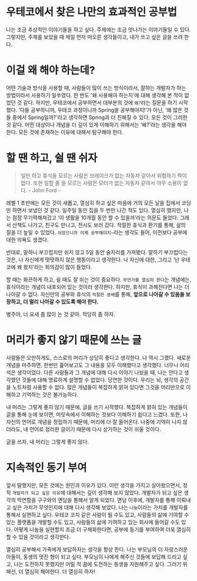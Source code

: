 # 우테코에서 찾은 나만의 효과적인 공부법

나는 조금 추상적인 이야기들을 하고 싶다. 주제에는 조금 엇나가는 이야기들일 수 있다. 그렇지만, 주제를 보았을 때 제일 먼저 떠오른 생각들이고, 내가 쓰고 싶은 글을 쓰려 한다.

# 이걸 왜 해야 하는데?

어떤 기술과 방식을 사용할 때, 사람들이 많이 쓰는 방식이라서, 잘하는 개발자가 하는 방법이라서 사용하기 일쑤였다. 한 번도 '왜 사용해야 하는지'에 대해 생각해 본 적이 없었던 것 같다. 하지만, 우테코에서 공부하면서 대부분의 것에 `왜?`라는 질문을 하기 시작했다. ‘다들 공부하니까, 우테코 과정이니까 Spring을 공부해야지!’가 아닌, ‘왜 많은 것들 중에서 Spring일까?'라고 생각하면 Spring과 더 친해질 수 있다. 모든 것이 그러한 것 같다. 어떤 대상이나 개념을 더 깊이 있게 이해하기 위해서는 ‘왜?’라는 생각을 해야 한다. 모든 것에 존재하는 이유에 대해서 탐구해야 한다. 


# 할 땐 하고, 쉴 땐 쉬자

> 일만 하고 휴식을 모르는 사람은 브레이크가 없는 자동차 같아서 위험하기 짝이 없다.
또한 일할 줄 을 모르는 사람은 모터가 없는 자동차 같아서 아무 소용이 없다. - John Ford -
>

레벨 1 초반에는 모든 것이 새롭고, 열심히 하고 싶은 마음에 거의 모든 날을 집에서 코딩만 하면서 보냈던 것 같다. 일주일 동안 집을 두 번만 나간 적도 있다. 열심히 했지만, 나는 점점 무기력해져갔고 ‘이 생활을 10개월 동안 할 수 있을까’라는 의문도 들었다. 그래서 산책도 나가고, 친구도 만나고, 전시도 보러 갔다. 적절한 휴식과 환기를 통해, 삶의 질을 더 높일 수 있었다. `쉬었으니까 이제 공부해야지~`라는 생각도 들어, 이전보다 공부에 대한 의욕도 생겼다.

반대로, 말하니 부끄럽지만 쉬지 않고 5일 동안 술자리를 가져봤다. 말하기 부끄럽다는 것은, 나 자신에게 떳떳하지 않은 행동이라고 생각한다. 나 자신에 대한, 그리고 ‘난 우테코에 왜 왔지’라는 회의감이 많이 들었다.

할 때는 화끈하게 하고, 쉴 때도 잘 쉬는 것이 중요하다. `무언가를 열심히 한다`는 개념에는, 휴식이라는 개념이 내포되어 있는 것이라 생각한다. 하지만, 휴식이 과해진다면 나는 더 나아갈 수 없다. 자신만의 공부와 휴식의 `적절한 분배`를 통해, **앞으로 나아갈 수 있음을 보장하고, 더 멀리 나아갈 수 있도록 해야 한다.**

병주야, 너 요새 좀 많이 논 것 같아. 적당히 좀 하자.

# 머리가 좋지 않기 때문에 쓰는 글

사람들은 오만하게도, 스스로의 머리가 상당히 좋다고 생각한다. 나 역시 그랬다. 새로운 개념을 마주하면, 한번만 훑어보고도 그 내용을 모두 이해했다고 생각했다. 너무나 어리석은 생각이었다. 다른 사람들과 그 개념에 대해 다시 이야기 나눴을 때, 나는 안다고 생각했던 것들에 대해 명료하게 설명할 수 없었다. 당연한 것이다. 우리는 뇌, 생각의 공간을 노트처럼 사용할 수 없다. 많은 개념들이 복잡하게 얽혀 있다면 그것을 머리만으로 이해하고 기억하는 것은 불가능하다.

내 머리는 그렇게 좋지 않기 때문에, 글을 쓰기 시작했다. 복잡하게 얽혀 있는 개념들이 글을 통해 눈에 보이면, 머릿속에서 이해하는 것보다 이해하기 쉽다고 느겼다. 또한, 나 자신의 언어로 개념을 정립하기 때문에, 머리에 더 잘 들어온다. 나중에 기억이 나지 않더라도, 내 언어로 정리한 글이기 때문에 다시 상기하는 것이 쉬울 것이다.

글을 쓰자. 내 머리는 그렇게 좋지 않다.

# 지속적인 동기 부여

앞서 말했지만, 모든 것에는 원인과 이유가 있다. 이런 생각을 가지고 살아왔으면서, 정작 `개발자가 되고 싶은 이유`에 대해서는 깊이 생각해 보지 않았다. 개발자가 되고 싶은 생각의 막연함을 구구와의 면담을 통해서 알게 되었다. 면담 이후에, 개발자를 통해 이뤄내고 싶은 가치가 무엇인지에 대해 다시 생각해 보았다. 나는 `나눔`이라는 가치를 개발자를 통해서 실현하고 싶다. 우테코 코치 같은 사람이 될 수도 있고, 사람들의 삶에 기여할 수 있는 플랫폼을 개발할 수도 있고, 사람들의 삶에 기여하고 있는 회사에 들어갈 수도 있다. 어떻게 나눔을 실현할지 조금 더 구체화한다면, 공부에 동기를 부여하여 더욱 열심히 할 수 있을 것이라고 생각한다.

열심히 공부해서 가족에게 보답하자는 생각을 항상 한다. 나는 부모님의 더 자랑스러운 아들이, 동생의 멋진 형이 되고 싶다. 부모님이 나에게 해주신 것들에 보답해 드리고 싶고, 나는 도전하지 못했지만 어릴 적 꿈에 도전하는 동생을 지원해주고 싶다. 그러기 위해선, 더 열심히 해야한다. 더 열심히 하자!